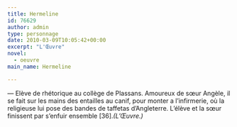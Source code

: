 ```yaml
---
title: Hermeline
id: 76629
author: admin
type: personnage
date: 2010-03-09T10:05:42+00:00
excerpt: "L'Œuvre"
novel:
  - oeuvre
main_name: Hermeline

---
```

— Elève de rhétorique au collège de Plassans. Amoureux de sœur Angèle, il se fait sur les mains des entailles au canif, pour monter a l&rsquo;infirmerie, où la religieuse lui pose des bandes de taffetas d&rsquo;Angleterre. L&rsquo;élève et la sœur finissent par s&rsquo;enfuir ensemble [36]._(L&rsquo;Œuvre.)_
